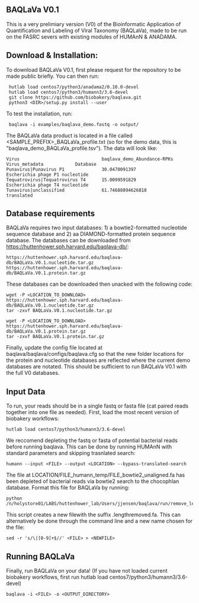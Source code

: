 ## BAQLaVa V0.1

This is a very prelimiary version (V0) of the Bioinformatic Application of Quantification and Labeling of Viral Taxonomy (BAQLaVa), made to be run on the FASRC severs with existing modules of HUMAnN & ANADAMA. 

## Download & Installation:

To download BAQLaVa V0.1, first please request for the repository to be made public briefly. You can then run: 

     hutlab load centos7/python3/anadama2/0.10.0-devel
     hutlab load centos7/python3/humann3/3.6-devel
     git clone https://github.com/biobakery/baqlava.git
     python3 <DIR>/setup.py install --user

To test the installation, run: 

     baqlava -i examples/baqlava_demo.fastq -o output/
     
The BAQLaVa data product is located in a file called <SAMPLE_PREFIX>_BAQLaVa_profile.txt (so for the demo data, this is "baqlava_demo_BAQLaVa_profile.tsv"). The data will look like: 

    Virus                               baqlava_demo_Abundance-RPKs	Virus_metadata	          Database
    Punavirus|Punavirus P1              30.0470091397	               Escherichia phage P1	nucleotide
    Tequatrovirus|Tequatrovirus T4      15.0099591829	               Escherichia phage T4	nucleotide
    Tunavirus|unclassified              61.74688894626818		                              translated

## Database requirements

BAQLaVa requires two input databases: 1) a bowtie2-formatted nucleotide sequence database and 2) aa DIAMOND-formatted protein sequence database. The databases can be downloaded from https://huttenhower.sph.harvard.edu/baqlava-db/:

 
    https://huttenhower.sph.harvard.edu/baqlava-db/BAQLaVa.V0.1.nucleotide.tar.gz
    https://huttenhower.sph.harvard.edu/baqlava-db/BAQLaVa.V0.1.protein.tar.gz   
   
These databases can be downloaded then unacked with the following code:
    
    wget -P <LOCATION_TO_DOWNLOAD> https://huttenhower.sph.harvard.edu/baqlava-db/BAQLaVa.V0.1.nucleotide.tar.gz
    tar -zxvf BAQLaVa.V0.1.nucleotide.tar.gz
    
    wget -P <LOCATION_TO_DOWNLOAD> https://huttenhower.sph.harvard.edu/baqlava-db/BAQLaVa.V0.1.protein.tar.gz
    tar -zxvf BAQLaVa.V0.1.protein.tar.gz

Finally, update the config file located at baqlava/baqlava/configs/baqlava.cfg so that the new folder locations for the protein and nucleotide databases are reflected where the current demo databases are notated. This should be sufficient to run BAQLaVa V0.1 with the full V0 databases. 

## Input Data

To run, your reads should be in a single fastq or fasta file (cat paired reads together into one file as needed). 
First, load the most recent version of biobakery workflows: 
  ```
  hutlab load centos7/python3/humann3/3.6-devel
  ```
We reccomend depleting the fastq or fasta of potential bacterial reads before running baqlava. This can be done by running HUMAnN with standard parameters and skipping trasnlated search: 
  ```
  humann --input <FILE> --output <LOCATION> --bypass-translated-search
  ```
The file at LOCATION/FILE_humann_temp/FILE_bowtie2_unaligned.fa has been depleted of bacterial reads via bowtie2 search to the chocophlan database. Format this file for BAQLaVa by running:
  ```
  python /n/holystore01/LABS/huttenhower_lab/Users/jjensen/baqlava/run/remove_lengths_humann_bacterial_depletion.py
  ```
This script creates a new filewith the suffix .lengthremoved.fa. This can alternatively be done through the command line and a new name chosen for the file:
  ```
  sed -r 's/\|[0-9]+$//' <FILE> > <NEWFILE>
  ```
## Running BAQLaVa

Finally, run BAQLaVa on your data! (If you have not loaded current biobakery workflows, first run hutlab load centos7/python3/humann3/3.6-devel)
```
baqlava -i <FILE> -o <OUTPUT_DIRECTORY>
```




